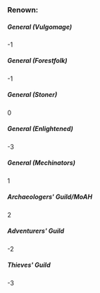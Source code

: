 ### Renown:

##### General (Vulgomage)
-1

##### General (Forestfolk)
-1

##### General (Stoner)
0

##### General (Enlightened)
-3

##### General (Mechinators)
1

##### Archaeologers' Guild/MoAH
2

##### Adventurers' Guild
-2

##### Thieves' Guild
-3

